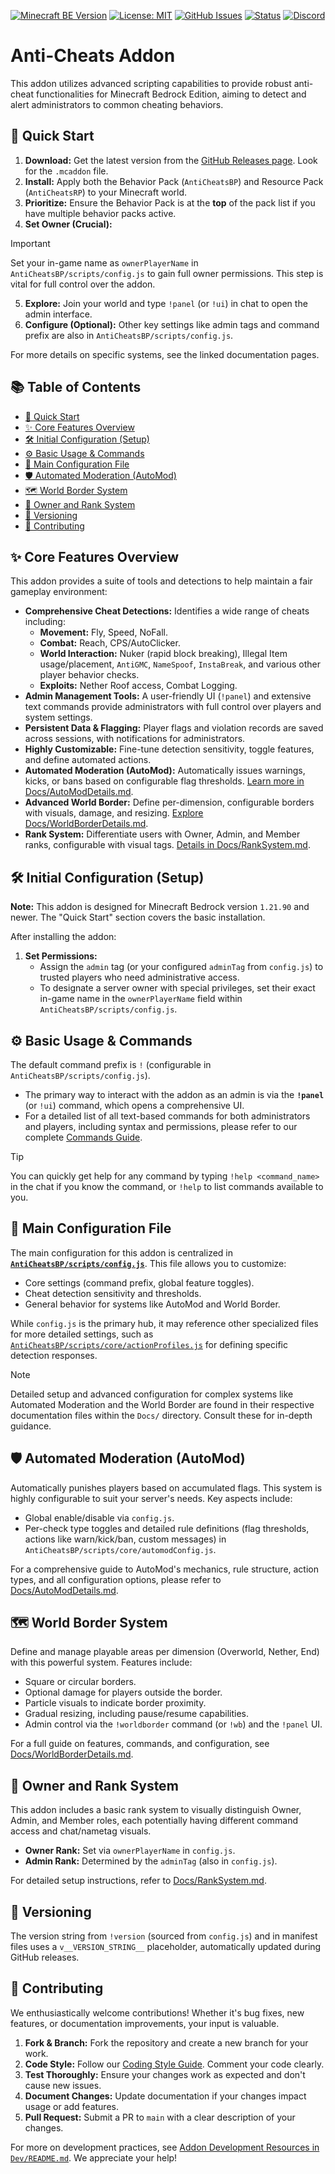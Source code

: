 <!-- Optional: Add project logo/banner here -->
[![Minecraft BE Version](https://img.shields.io/badge/Minecraft_BE-1.21.90%2B-green)](https://www.minecraft.net/)
[![License: MIT](https://img.shields.io/badge/License-MIT-yellow.svg)](LICENSE)
[![GitHub Issues](https://img.shields.io/github/issues/SjnExe/AntiCheats?style=flat-square)](https://github.com/SjnExe/AntiCheats/issues)
[![Status](https://img.shields.io/badge/Status-Active-brightgreen?style=flat-square)](https://github.com/SjnExe/AntiCheats/pulse)
[![Discord](https://img.shields.io/badge/Discord-Join-7289DA?style=flat-square&logo=discord&logoColor=white)](https://discord.gg/SMUHUnGyyz)

# Anti-Cheats Addon

This addon utilizes advanced scripting capabilities to provide robust anti-cheat functionalities for Minecraft Bedrock Edition, aiming to detect and alert administrators to common cheating behaviors.

## 🚀 Quick Start

1.  **Download:** Get the latest version from the [GitHub Releases page](https://github.com/SjnExe/AntiCheats/releases). Look for the `.mcaddon` file.
2.  **Install:** Apply both the Behavior Pack (`AntiCheatsBP`) and Resource Pack (`AntiCheatsRP`) to your Minecraft world.
3.  **Prioritize:** Ensure the Behavior Pack is at the **top** of the pack list if you have multiple behavior packs active.
4.  **Set Owner (Crucial):**
> [!IMPORTANT]
> Set your in-game name as `ownerPlayerName` in `AntiCheatsBP/scripts/config.js` to gain full owner permissions. This step is vital for full control over the addon.
5.  **Explore:** Join your world and type `!panel` (or `!ui`) in chat to open the admin interface.
6.  **Configure (Optional):** Other key settings like admin tags and command prefix are also in `AntiCheatsBP/scripts/config.js`.

For more details on specific systems, see the linked documentation pages.

## 📚 Table of Contents
*   [🚀 Quick Start](#-quick-start)
*   [✨ Core Features Overview](#-core-features-overview)
*   [🛠️ Initial Configuration (Setup)](#️-initial-configuration-setup)
*   [⚙️ Basic Usage & Commands](#️-basic-usage--commands)
*   [🔧 Main Configuration File](#️-main-configuration-file)
*   [🛡️ Automated Moderation (AutoMod)](#️-automated-moderation-automod)
*   [🗺️ World Border System](#️-world-border-system)
*   [🏅 Owner and Rank System](#️-owner-and-rank-system)
*   [📜 Versioning](#-versioning)
*   [🤝 Contributing](#-contributing)

## ✨ Core Features Overview

This addon provides a suite of tools and detections to help maintain a fair gameplay environment:

*   **Comprehensive Cheat Detections:** Identifies a wide range of cheats including:
    *   **Movement:** Fly, Speed, NoFall.
    *   **Combat:** Reach, CPS/AutoClicker.
    *   **World Interaction:** Nuker (rapid block breaking), Illegal Item usage/placement, `AntiGMC`, `NameSpoof`, `InstaBreak`, and various other player behavior checks.
    *   **Exploits:** Nether Roof access, Combat Logging.
*   **Admin Management Tools:** A user-friendly UI (`!panel`) and extensive text commands provide administrators with full control over players and system settings.
*   **Persistent Data & Flagging:** Player flags and violation records are saved across sessions, with notifications for administrators.
*   **Highly Customizable:** Fine-tune detection sensitivity, toggle features, and define automated actions.
*   **Automated Moderation (AutoMod):** Automatically issues warnings, kicks, or bans based on configurable flag thresholds. [Learn more in Docs/AutoModDetails.md](Docs/AutoModDetails.md).
*   **Advanced World Border:** Define per-dimension, configurable borders with visuals, damage, and resizing. [Explore Docs/WorldBorderDetails.md](Docs/WorldBorderDetails.md).
*   **Rank System:** Differentiate users with Owner, Admin, and Member ranks, configurable with visual tags. [Details in Docs/RankSystem.md](Docs/RankSystem.md).

## 🛠️ Initial Configuration (Setup)

**Note:** This addon is designed for Minecraft Bedrock version `1.21.90` and newer. The "Quick Start" section covers the basic installation.

After installing the addon:
1.  **Set Permissions:**
    *   Assign the `admin` tag (or your configured `adminTag` from `config.js`) to trusted players who need administrative access.
    *   To designate a server owner with special privileges, set their exact in-game name in the `ownerPlayerName` field within `AntiCheatsBP/scripts/config.js`.

## ⚙️ Basic Usage & Commands

The default command prefix is `!` (configurable in `AntiCheatsBP/scripts/config.js`).
*   The primary way to interact with the addon as an admin is via the **`!panel`** (or `!ui`) command, which opens a comprehensive UI.
*   For a detailed list of all text-based commands for both administrators and players, including syntax and permissions, please refer to our complete [Commands Guide](Docs/Commands.md).

> [!TIP]
> You can quickly get help for any command by typing `!help <command_name>` in the chat if you know the command, or `!help` to list commands available to you.

## 🔧 Main Configuration File

The main configuration for this addon is centralized in **[`AntiCheatsBP/scripts/config.js`](AntiCheatsBP/scripts/config.js)**. This file allows you to customize:
*   Core settings (command prefix, global feature toggles).
*   Cheat detection sensitivity and thresholds.
*   General behavior for systems like AutoMod and World Border.

While `config.js` is the primary hub, it may reference other specialized files for more detailed settings, such as [`AntiCheatsBP/scripts/core/actionProfiles.js`](AntiCheatsBP/scripts/core/actionProfiles.js) for defining specific detection responses.

> [!NOTE]
> Detailed setup and advanced configuration for complex systems like Automated Moderation and the World Border are found in their respective documentation files within the `Docs/` directory. Consult these for in-depth guidance.

## 🛡️ Automated Moderation (AutoMod)

Automatically punishes players based on accumulated flags. This system is highly configurable to suit your server's needs.
Key aspects include:
*   Global enable/disable via `config.js`.
*   Per-check type toggles and detailed rule definitions (flag thresholds, actions like warn/kick/ban, custom messages) in `AntiCheatsBP/scripts/core/automodConfig.js`.

For a comprehensive guide to AutoMod's mechanics, rule structure, action types, and all configuration options, please refer to [Docs/AutoModDetails.md](Docs/AutoModDetails.md).

## 🗺️ World Border System

Define and manage playable areas per dimension (Overworld, Nether, End) with this powerful system.
Features include:
*   Square or circular borders.
*   Optional damage for players outside the border.
*   Particle visuals to indicate border proximity.
*   Gradual resizing, including pause/resume capabilities.
*   Admin control via the `!worldborder` command (or `!wb`) and the `!panel` UI.

For a full guide on features, commands, and configuration, see [Docs/WorldBorderDetails.md](Docs/WorldBorderDetails.md).

## 🏅 Owner and Rank System

This addon includes a basic rank system to visually distinguish Owner, Admin, and Member roles, each potentially having different command access and chat/nametag visuals.
*   **Owner Rank:** Set via `ownerPlayerName` in `config.js`.
*   **Admin Rank:** Determined by the `adminTag` (also in `config.js`).

For detailed setup instructions, refer to [Docs/RankSystem.md](Docs/RankSystem.md).

## 📜 Versioning

The version string from `!version` (sourced from `config.js`) and in manifest files uses a `v__VERSION_STRING__` placeholder, automatically updated during GitHub releases.

## 🤝 Contributing

We enthusiastically welcome contributions! Whether it's bug fixes, new features, or documentation improvements, your input is valuable.
1.  **Fork & Branch:** Fork the repository and create a new branch for your work.
2.  **Code Style:** Follow our [Coding Style Guide](Dev/CodingStyle.md). Comment your code clearly.
3.  **Test Thoroughly:** Ensure your changes work as expected and don't cause new issues.
4.  **Document Changes:** Update documentation if your changes impact usage or add features.
5.  **Pull Request:** Submit a PR to `main` with a clear description of your changes.

For more on development practices, see [Addon Development Resources in `Dev/README.md`](Dev/README.md). We appreciate your help!
